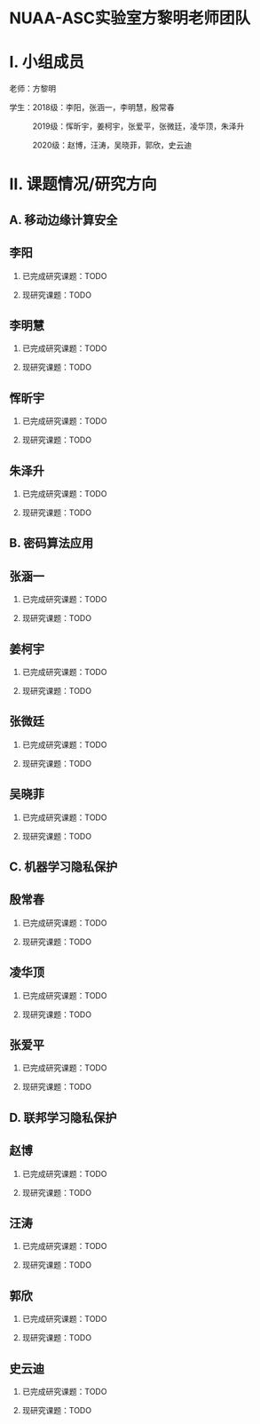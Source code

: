 # NUAA-ASC实验室方黎明老师团队

# I. 小组成员
老师：方黎明

学生：2018级：李阳，张涵一，李明慧，殷常春

&emsp;&emsp;&emsp;2019级：恽昕宇，姜柯宇，张爱平，张微廷，凌华顶，朱泽升

&emsp;&emsp;&emsp;2020级：赵博，汪涛，吴晓菲，郭欣，史云迪

# II. 课题情况/研究方向

## A. 移动边缘计算安全
## 李阳

1. 已完成研究课题：TODO

2. 现研究课题：TODO

## 李明慧

1. 已完成研究课题：TODO

2. 现研究课题：TODO

## 恽昕宇

1. 已完成研究课题：TODO

2. 现研究课题：TODO

## 朱泽升

1. 已完成研究课题：TODO

2. 现研究课题：TODO

## B. 密码算法应用

## 张涵一

1. 已完成研究课题：TODO

2. 现研究课题：TODO

## 姜柯宇

1. 已完成研究课题：TODO

2. 现研究课题：TODO

## 张微廷

1. 已完成研究课题：TODO

2. 现研究课题：TODO

## 吴晓菲

1. 已完成研究课题：TODO

2. 现研究课题：TODO

## C. 机器学习隐私保护

## 殷常春

1. 已完成研究课题：TODO

2. 现研究课题：TODO

## 凌华顶

1. 已完成研究课题：TODO

2. 现研究课题：TODO

## 张爱平

1. 已完成研究课题：TODO

2. 现研究课题：TODO

## D. 联邦学习隐私保护

## 赵博

1. 已完成研究课题：TODO

2. 现研究课题：TODO

## 汪涛

1. 已完成研究课题：TODO

2. 现研究课题：TODO

## 郭欣

1. 已完成研究课题：TODO

2. 现研究课题：TODO

## 史云迪

1. 已完成研究课题：TODO

2. 现研究课题：TODO
